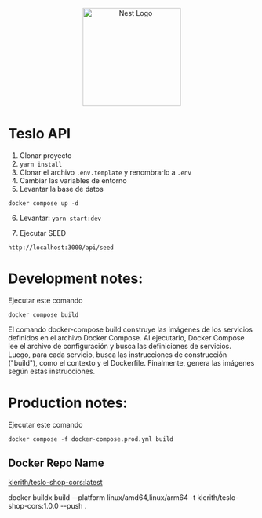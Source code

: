 <p align="center">
  <a href="http://nestjs.com/" target="blank"><img src="https://nestjs.com/img/logo-small.svg" width="200" alt="Nest Logo" /></a>
</p>

# Teslo API

1. Clonar proyecto
2. `yarn install`
3. Clonar el archivo `.env.template` y renombrarlo a `.env`
4. Cambiar las variables de entorno
5. Levantar la base de datos

```
docker compose up -d
```

6. Levantar: `yarn start:dev`

7. Ejecutar SEED

```
http://localhost:3000/api/seed
```

# Development notes:
Ejecutar este comando
```
docker compose build
```
El comando docker-compose build construye las imágenes de los servicios definidos en el archivo Docker Compose. Al ejecutarlo, Docker Compose lee el archivo de configuración y busca las definiciones de servicios. Luego, para cada servicio, busca las instrucciones de construcción ("build"), como el contexto y el Dockerfile. Finalmente, genera las imágenes según estas instrucciones.

# Production notes:
Ejecutar este comando
```
docker compose -f docker-compose.prod.yml build
```

## Docker Repo Name

[klerith/teslo-shop-cors:latest](https://hub.docker.com/repository/docker/klerith/teslo-shop-cors/general)

docker buildx build --platform linux/amd64,linux/arm64 -t klerith/teslo-shop-cors:1.0.0 --push .
